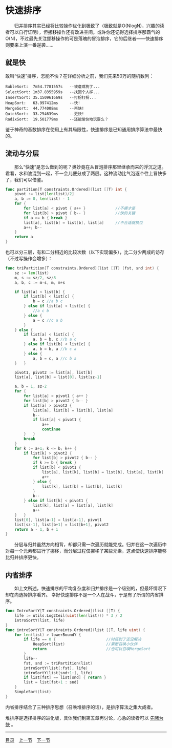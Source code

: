 # 快速排序
　　归并排序其实已经将比较操作优化到极致了（极致就是O(NlogN)，兴趣的读者可以自行证明），但挪移操作还有改进空间。或许你还记得选择排序那霸气的O(N)，不过最先关注挪移操作的可是落魄的冒泡排序，它的后继者——快速排序则要来上演一番逆袭……

## 就是快
敢叫“快速”排序，怎能不快？在详细分析之前，我们先来50万的随机数列：

    BubleSort:  7m54.7781557s   --被虐成狗了...
    SelectSort: 1m37.8355959s   --找回个人样...
    InsertSort: 35.150961669s   --打扮打扮...
    HeapSort:   63.997412ms     --快!
    MergeSort:  44.774008ms     --再快!
    QuickSort:  33.254639ms     --更快!
    RadixSort:  19.501779ms     --还能愉快地玩耍么？

鉴于神奇的基数排序在使用上有其局限性，快速排序是已知通用排序算法中最快的。

## 流动与分层
　　那么“快速”是怎么做到的呢？奥妙竟在从冒泡排序那里继承而来的浮沉之道。君看，水和油混到一起，不一会儿便分成了两层。这种流动比气泡逐个往上冒快多了，我们可以借鉴。
```go
func partition[T constraints.Ordered](list []T) int {
    pivot := list[len(list)/2]
    a, b := 0, len(list) - 1
    for {
        for list[a] < pivot { a++ }             //不挪才是
        for list[b] > pivot { b-- }             //快的关键
        if a >= b { break }
        list[a], list[b] = list[b], list[a]     //不合适就换位
        a++; b--
    }
    return a
}
```
也可以分三层，有和二分相近的比较次数（以下实现偏多），比二分少两成的访存（不过写操作会增多）：
```go
func triPartition[T constraints.Ordered](list []T) (fst, snd int) {
    sz := len(list)
    m, s := sz/2, sz/8
    a, b, c := m-s, m, m+s

    if list[a] < list[b] {
        if list[b] < list[c] {
            b = c //a b c
        } else if list[a] < list[c] {
            //a c b
        } else {
            a = c //c a b
        }
    } else {
        if list[a] < list[c] {
            a, b = b, c //b a c
        } else if list[b] < list[c] {
            a, b = b, a //b c a
        } else {
            a, b = c, a //c b a
    }   }

    pivot1, pivot2 := list[a], list[b]
    list[a], list[b] = list[0], list[sz-1]

    a, b = 1, sz-2
    for { 
        for list[a] < pivot1 { a++ }
        for list[b] > pivot2 { b-- }
        if list[a] > pivot2 {
            list[a], list[b] = list[b], list[a]
            b--
            if list[a] < pivot1 {
                a++
                continue
        }   }
        break
    }
    for k := a+1; k <= b; k++ {
        if list[k] > pivot2 {
            for list[b] > pivot2 { b-- }
            if k >= b { break }
            if list[b] < pivot1 {
                list[a], list[k], list[b] = list[b], list[a], list[k]
                a++
            } else {
                list[k], list[b] = list[b], list[k]
            }
            b--
        } else if list[k] < pivot1 {
            list[k], list[a] = list[a], list[k]
            a++
    }   }
    list[0], list[a-1] = list[a-1], pivot1
    list[sz-1], list[b+1] = list[b+1], pivot2
    return a - 1, b + 1
}
```
　　分层与归并虽然方向相背，却都只需一次遍历就能完成。归并在这一次遍历中对每一个元素都进行了挪移，而分层过程仅挪移了某些元素，这点使快速排序能够比归并排序更快。


## 内省排序
　　如上文所述，快速排序的平均复杂度和归并排序是一个级别的，但最坏情况下却在向选择排序看齐。  幸好快速排序不是一个人在战斗，于是有了所谓的内省排序。
```go
func IntroSortY[T constraints.Ordered](list []T) {
    life := utils.Log2Ceil(uint(len(list))) * 3 / 2
    introSortY(list, life)
}
func introSortY[T constraints.Ordered](list []T, life uint) {
    for len(list) > lowerBoundY {
        if life == 0 {                      //时辰到了还没解决
            HeapSort(list)                  //果断召唤小伙伴
            return                          //也可以召唤MergeSort
        }
        life--
        fst, snd := triPartition(list)
        introSortY(list[:fst], life)
        introSortY(list[snd+1:], life)
        if list[fst] == list[snd] { return }
        list = list[fst+1 : snd]
    }
    SimpleSort(list)
}
```
内省排序结合了三种排序思想（召唤堆排序的话），是排序算法之集大成者。  

堆排序是选择排序的进化版，具体我们到第五章再讨论，心急的读者可以 [先睹为快](5A.md) 。

---
[目录](../README.md)　[上一节](1B.md)　[下一节](1D.md)
